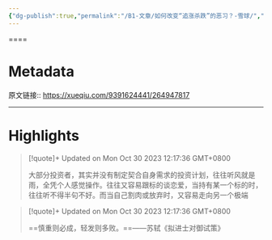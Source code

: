 ```yaml
---
{"dg-publish":true,"permalink":"/B1-文章/如何改变“追涨杀跌”的恶习？-雪球/","tags":["金融投资"]}
---
```



====

# Metadata

原文链接:: https://xueqiu.com/9391624441/264947817

---

# Highlights

> [!quote]+ Updated on Mon Oct 30 2023 12:17:36 GMT+0800
>
> 大部分投资者，其实并没有制定契合自身需求的投资计划，往往听风就是雨，全凭个人感觉操作。往往又容易跟标的谈恋爱，当持有某一个标的时，往往听不得半句不好。而当自己割肉或放弃时，又容易走向另一个极端

> [!quote]+ Updated on Mon Oct 30 2023 12:17:36 GMT+0800
>
> ==慎重则必成，轻发则多败。==——苏轼《拟进士对御试策》

